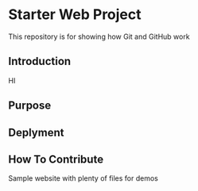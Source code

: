 # Starter Web Project

This repository is for showing how Git and GitHub work

## Introduction
HI
## Purpose

## Deplyment

## How To Contribute

Sample website with plenty of files for demos